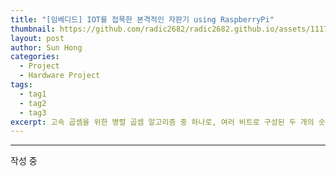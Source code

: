 ```yaml
---
title: "[임베디드] IOT를 접목한 본격적인 자판기 using RaspberryPi"
thumbnail: https://github.com/radic2682/radic2682.github.io/assets/11177959/3b3dbeb3-f95b-4992-bcf2-3a8c3d363d86
layout: post
author: Sun Hong
categories:
  - Project
  - Hardware Project
tags:
  - tag1
  - tag2
  - tag3
excerpt: 고속 곱셈을 위한 병렬 곱셈 알고리즘 중 하나로, 여러 비트로 구성된 두 개의 숫자를 곱하는 데 사용됩니다.
---
```

---
작성 중